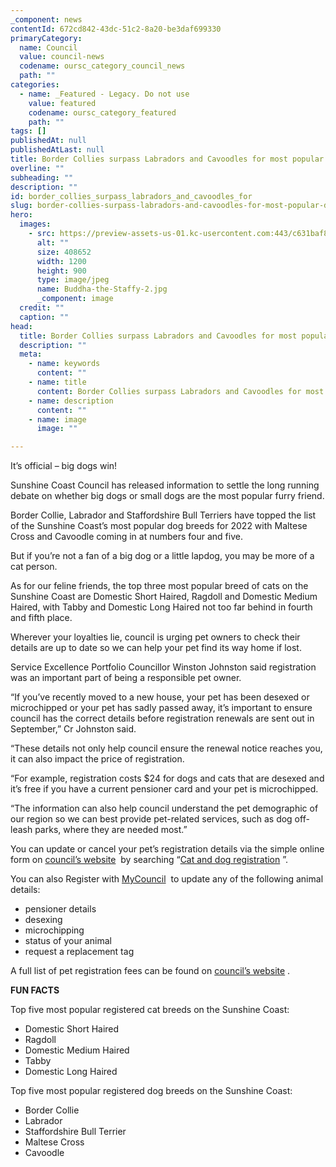 ```yaml
---
_component: news
contentId: 672cd842-43dc-51c2-8a20-be3daf699330
primaryCategory:
  name: Council
  value: council-news
  codename: oursc_category_council_news
  path: ""
categories:
  - name: _Featured - Legacy. Do not use
    value: featured
    codename: oursc_category_featured
    path: ""
tags: []
publishedAt: null
publishedAtLast: null
title: Border Collies surpass Labradors and Cavoodles for most popular dog
overline: ""
subheading: ""
description: ""
id: border_collies_surpass_labradors_and_cavoodles_for
slug: border-collies-surpass-labradors-and-cavoodles-for-most-popular-dog
hero:
  images:
    - src: https://preview-assets-us-01.kc-usercontent.com:443/c631baf8-1b46-001f-580c-d0001b68b4a8/783621e8-5745-4b70-943e-f4f5c068e33f/Buddha-the-Staffy-2.jpg
      alt: ""
      size: 408652
      width: 1200
      height: 900
      type: image/jpeg
      name: Buddha-the-Staffy-2.jpg
      _component: image
  credit: ""
  caption: ""
head:
  title: Border Collies surpass Labradors and Cavoodles for most popular dog
  description: ""
  meta:
    - name: keywords
      content: ""
    - name: title
      content: Border Collies surpass Labradors and Cavoodles for most popular dog
    - name: description
      content: ""
    - name: image
      image: ""

---
```

It’s official – big dogs win!

Sunshine Coast Council has released information to settle the long running debate on whether big dogs or small dogs are the most popular furry friend.

Border Collie, Labrador and Staffordshire Bull Terriers have topped the list of the Sunshine Coast’s most popular dog breeds for 2022 with Maltese Cross and Cavoodle coming in at numbers four and five.

But if you’re not a fan of a big dog or a little lapdog, you may be more of a cat person.

As for our feline friends, the top three most popular breed of cats on the Sunshine Coast are Domestic Short Haired, Ragdoll and Domestic Medium Haired, with Tabby and Domestic Long Haired not too far behind in fourth and fifth place.

Wherever your loyalties lie, council is urging pet owners to check their details are up to date so we can help your pet find its way home if lost.

Service Excellence Portfolio Councillor Winston Johnston said registration was an important part of being a responsible pet owner. 

“If you’ve recently moved to a new house, your pet has been desexed or microchipped or your pet has sadly passed away, it’s important to ensure council has the correct details before registration renewals are sent out in September,” Cr Johnston said.

“These details not only help council ensure the renewal notice reaches you, it can also impact the price of registration.

“For example, registration costs $24 for dogs and cats that are desexed and it’s free if you have a current pensioner card and your pet is microchipped.

“The information can also help council understand the pet demographic of our region so we can best provide pet-related services, such as dog off-leash parks, where they are needed most.”

You can update or cancel your pet’s registration details via the simple online form on [council’s website](https://www.sunshinecoast.qld.gov.au/)
 by searching “[Cat and dog registration](https://www.sunshinecoast.qld.gov.au/Pay-and-Apply/Cat-and-Dog-Registration/Updating-Registration-Details)
”.  

You can also Register with [MyCouncil](https://mycouncil.sunshinecoast.qld.gov.au/mycouncil)
 to update any of the following animal details:

*   pensioner details
*   desexing
*   microchipping
*   status of your animal
*   request a replacement tag

A full list of pet registration fees can be found on [council’s website](https://www.sunshinecoast.qld.gov.au/Pay-and-Apply/Fees-and-Charges)
.

**FUN FACTS**

Top five most popular registered cat breeds on the Sunshine Coast:

*   Domestic Short Haired
*   Ragdoll
*   Domestic Medium Haired
*   Tabby  
*   Domestic Long Haired

Top five most popular registered dog breeds on the Sunshine Coast:

*   Border Collie
*   Labrador
*   Staffordshire Bull Terrier
*   Maltese Cross
*   Cavoodle
